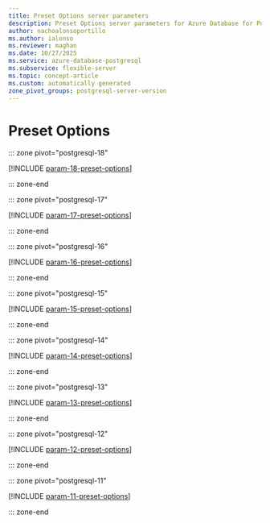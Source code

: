 ```yaml
---
title: Preset Options server parameters
description: Preset Options server parameters for Azure Database for PostgreSQL flexible server.
author: nachoalonsoportillo
ms.author: ialonso
ms.reviewer: maghan
ms.date: 10/27/2025
ms.service: azure-database-postgresql
ms.subservice: flexible-server
ms.topic: concept-article
ms.custom: automatically generated
zone_pivot_groups: postgresql-server-version
---
```

# Preset Options


::: zone pivot="postgresql-18"

[!INCLUDE [param-18-preset-options](./includes/param-18-preset-options.md)]

::: zone-end


::: zone pivot="postgresql-17"

[!INCLUDE [param-17-preset-options](./includes/param-17-preset-options.md)]

::: zone-end


::: zone pivot="postgresql-16"

[!INCLUDE [param-16-preset-options](./includes/param-16-preset-options.md)]

::: zone-end


::: zone pivot="postgresql-15"

[!INCLUDE [param-15-preset-options](./includes/param-15-preset-options.md)]

::: zone-end


::: zone pivot="postgresql-14"

[!INCLUDE [param-14-preset-options](./includes/param-14-preset-options.md)]

::: zone-end


::: zone pivot="postgresql-13"

[!INCLUDE [param-13-preset-options](./includes/param-13-preset-options.md)]

::: zone-end


::: zone pivot="postgresql-12"

[!INCLUDE [param-12-preset-options](./includes/param-12-preset-options.md)]

::: zone-end


::: zone pivot="postgresql-11"

[!INCLUDE [param-11-preset-options](./includes/param-11-preset-options.md)]

::: zone-end


